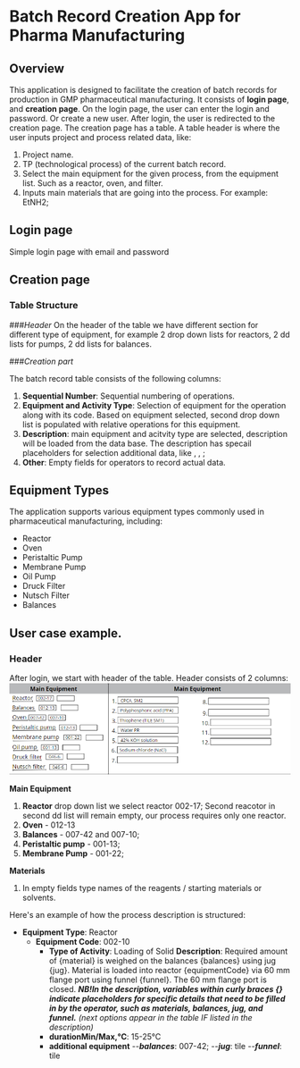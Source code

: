 # Batch Record Creation App for Pharma Manufacturing

## Overview

This application is designed to facilitate the creation of batch records for production in GMP pharmaceutical manufacturing. 
It consists of **login page**, and **creation page**.
On the login page, the user can enter the login and password. Or create a new user.
After login, the user is redirected to the creation page.
The creation page has a table.
A table header is where the user inputs project and process related data, like:
1. Project name.
2. TP (technological process) of the current batch record.
3. Select the main equipment for the given process, from the equipment list. Such as a reactor, oven, and filter.
4. Inputs main materials that are going into the process.  For example: EtNH2;

## Login page
Simple login page with email and password

## Creation page

### Table Structure

###*Header*
On the header of the table we have different section for different type of equipment, for example 2 drop down lists for reactors, 2 dd lists for pumps, 2 dd lists for balances.

###*Creation part*

The batch record table consists of the following columns:
1. **Sequential Number**: Sequential numbering of operations.
2. **Equipment and Activity Type**: Selection of equipment for the operation along with its code. Based on equipment selected, second drop down list is populated with relative operations for this equipment.
3. **Description**: main equipment and acitvity type are selected, description will be loaded from the data base. The description has specail placeholders for selection additional data, like <additional equipment>, <setting for equipment>, <material that is used in operation>;
4. **Other**: Empty fields for operators to record actual data.

## Equipment Types

The application supports various equipment types commonly used in pharmaceutical manufacturing, including:

- Reactor
- Oven
- Peristaltic Pump
- Membrane Pump
- Oil Pump
- Druck Filter
- Nutsch Filter
- Balances

## User case example.

### Header
After login, we start with header of the table. Header consists of 2 columns:
![alt text](./public/img/header.png)

**Main Equipment**
1. **Reactor** drop down list we select reactor 002-17; Second reacotor in second dd list will remain empty, our process requires only one reactor.
2. **Oven** - 012-13
3. **Balances** - 007-42 and 007-10;
4. **Peristaltic pump** - 001-13;
5. **Membrane Pump** - 001-22;

**Materials**
1. In empty fields type names of the reagents / starting materials or solvents.



Here's an example of how the process description is structured:

- **Equipment Type**: Reactor
  - **Equipment Code**: 002-10
    - **Type of Activity**: Loading of Solid
        **Description**:
            Required amount of {material} is weighed on the balances {balances} using jug {jug}.
            Material is loaded into reactor {equipmentCode} via 60 mm flange port using funnel {funnel}.
            The 60 mm flange port is closed.
            ***NB!In the description, variables within curly braces {} indicate placeholders for specific details that need to be filled in by the operator, such as materials, balances, jug, and funnel.***
    *(next options appear in the table IF listed in the description)*
    - **durationMin/Max,°C**: 15-25°C
    - **additional equipment**
        --***balances***: 007-42;
        --***jug***: tile
        --***funnel***: tile